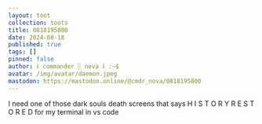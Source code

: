 ```yaml
---
layout: toot
collection: toots
title: 0818195800
date: 2024-08-18
published: true
tags: []
pinned: false
author: ⸸ commander ░ nova ⸸ :~$
avatar: /img/avatar/daemon.jpeg
mastodon: https://mastodon.online/@cmdr_nova/0818195800
---
```


I need one of those dark souls death screens that says H I S T O R Y R E S T O R E D for my terminal in vs code
